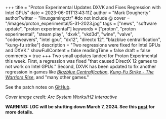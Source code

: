 +++
title = "Proton Experimental Updates DXVK and Fixes Regression with Intel GPUs"
date = 2023-06-01T13:43:11Z
author = "Mark Dougherty"
authorTwitter = "linuxgamingctr" #do not include @
cover = "/images/proton_experimental/5-31-2023.jpg"
tags = ["news", "software update", "proton experimental"]
keywords = ["proton", "proton experimental", "steam play", "dxvk", "vkd3d", "wine", "valve", "codeweavers", "intel gpu", "dx12", "directx 12", "blazblue centralification", "kung-fu strike"]
description = "Two regressions were fixed for Intel GPUs and DXVK."
showFullContent = false
readingTime = false
draft = false
comments = true
+++
Two small updates landed for Proton Experimental this week. First, a regression was fixed "that caused DirectX 12 games to not work on Intel GPUs." Second, DXVK has been updated to fix another regression in games like [*Blazblue Centralfication*](https://store.steampowered.com/app/586140/BlazBlue_Centralfiction/), [*Kung-Fu Strike - The Warriors Rise*](https://store.steampowered.com/app/212030/Kung_Fu_Strike__The_Warriors_Rise/), and "many other games." 

See the patch notes on [GitHub](https://github.com/ValveSoftware/Proton/wiki/Changelog).

*Cover image credit: Arc System Works/H2 Interactive*

**WARNING: LGC will be shutting down March 7, 2024. See this [post](https://linuxgamingcentral.com/posts/the-end-of-lgc/) for more details.**
